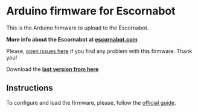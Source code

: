 
# Arduino firmware for Escornabot

This is the Arduino firmware to upload to the Escornabot.

__More info about the Escornabot at [escornabot.com][ESC01]__

Please, [open issues here][ISS01] if you find any problem with this firmware. Thank you!

Download the __[last version from here](https://github.com/escornabot/arduino/releases/latest)__

## Instructions

To configure and load the firmware, please, follow the [official guide][GUI01].


<!-- links -->
[BRI01]: https://github.com/escornabot/arduino/releases/tag/v1.2-brivoi
[ESC01]: http://escornabot.com
[GUI01]: http://escornabot.com/web/en/content/configure-and-load-firmware
[ISS01]: https://github.com/escornabot/arduino/issues
[PLA01]: https://github.com/escornabot/arduino/releases/tag/v1.1-placidus
[VER201606]: https://github.com/escornabot/arduino/releases/tag/v1.3.1
[VER201608]: https://github.com/escornabot/arduino/releases/tag/v1.3.2


